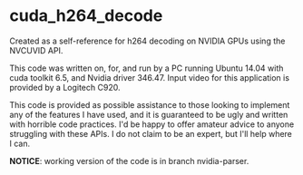 # cuda_h264_decode
Created as a self-reference for h264 decoding on NVIDIA GPUs using the NVCUVID API.

This code was written on, for, and run by a PC running Ubuntu 14.04 with cuda toolkit 6.5, and Nvidia driver 346.47.
Input video for this application is provided by a Logitech C920.

This code is provided as possible assistance to those looking to implement any of the features I have used, and it is guaranteed to be ugly and written with horrible code practices.
I'd be happy to offer amateur advice to anyone struggling with these APIs. I do not claim to be an expert, but I'll help where I can.

**NOTICE**: working version of the code is in branch nvidia-parser.
